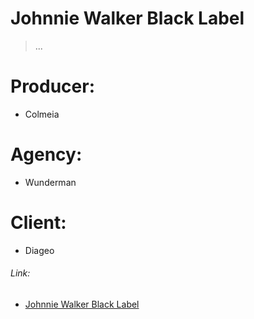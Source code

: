 Johnnie Walker Black Label
==========================

> ...

# Producer:
- Colmeia

# Agency:
- Wunderman

# Client:
- Diageo

###### Link:
- [Johnnie Walker Black Label](www.johnniewalkerblacklabel.com.br)